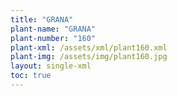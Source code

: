 ```yaml
---
title: "GRANA"
plant-name: "GRANA"
plant-number: "160"
plant-xml: /assets/xml/plant160.xml
plant-img: /assets/img/plant160.jpg
layout: single-xml
toc: true
---
```

